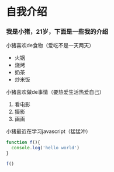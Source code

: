 # 自我介绍
### 我是小猪，21岁，下面是一些我的介绍

小猪喜欢de食物（爱吃不是一天两天）
* 火锅
* 烧烤
* 奶茶
* 炒米饭

小猪喜欢做de事情（要热爱生活热爱自己）
1. 看电影
2. 摄影
3. 画画

小猪最近在学习javascript（猛猛冲）
```javascript
function f(){
  console.log('hello world')
}

f()
```
